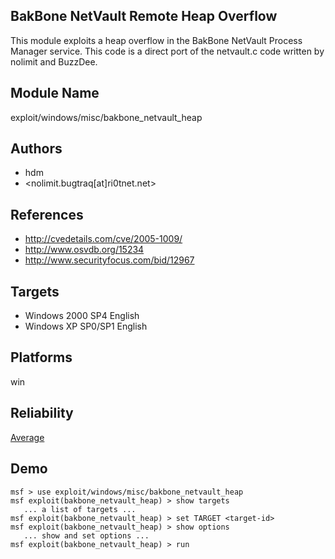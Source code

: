 ## BakBone NetVault Remote Heap Overflow

This module exploits a heap overflow in the BakBone NetVault 
Process Manager service. This code is a direct port of the 
netvault.c code written by nolimit and BuzzDee.


## Module Name
exploit/windows/misc/bakbone_netvault_heap

## Authors
* hdm
* <nolimit.bugtraq[at]ri0tnet.net>


## References
* http://cvedetails.com/cve/2005-1009/
* http://www.osvdb.org/15234
* http://www.securityfocus.com/bid/12967



## Targets
* Windows 2000 SP4 English
* Windows XP SP0/SP1 English


## Platforms
win

## Reliability
[Average](https://github.com/rapid7/metasploit-framework/wiki/Exploit-Ranking)

## Demo

```
msf > use exploit/windows/misc/bakbone_netvault_heap
msf exploit(bakbone_netvault_heap) > show targets
   ... a list of targets ...
msf exploit(bakbone_netvault_heap) > set TARGET <target-id>
msf exploit(bakbone_netvault_heap) > show options
   ... show and set options ...
msf exploit(bakbone_netvault_heap) > run
```
    
    